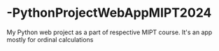 # -PythonProjectWebAppMIPT2024
My Python web project as a part of respective MIPT course. It's an app mostly for ordinal calculations
